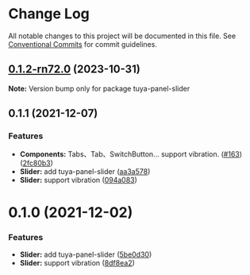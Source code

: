 # Change Log

All notable changes to this project will be documented in this file.
See [Conventional Commits](https://conventionalcommits.org) for commit guidelines.

## [0.1.2-rn72.0](https://github.com/tuya/tuya-panel-kit/compare/tuya-panel-slider@0.1.1...tuya-panel-slider@0.1.2-rn72.0) (2023-10-31)

**Note:** Version bump only for package tuya-panel-slider





## 0.1.1 (2021-12-07)


### Features

* **Components:** Tabs、Tab、SwitchButton... support vibration. ([#163](https://github.com/tuya/tuya-panel-kit/issues/163)) ([2fc80b3](https://github.com/tuya/tuya-panel-kit/commit/2fc80b3924890e9f5076475472ac5d5b41f17f33))
* **Slider:** add tuya-panel-slider ([aa3a578](https://github.com/tuya/tuya-panel-kit/commit/aa3a5783d0b2fb2cc6dc89a674be90b1d427adcb))
* **Slider:** support vibration ([094a083](https://github.com/tuya/tuya-panel-kit/commit/094a083dd2de515f0b50e01e0d09c0714950d9fb))





# 0.1.0 (2021-12-02)


### Features

* **Slider:** add tuya-panel-slider ([5be0d30](https://github.com/tuya/tuya-panel-kit/commit/5be0d304301817a93dc6a2804d8c2e9556273311))
* **Slider:** support vibration ([8df8ea2](https://github.com/tuya/tuya-panel-kit/commit/8df8ea22751305b087c75bcf917d22733219b45e))
